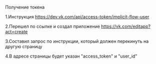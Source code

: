 Получение токена

1.Инструкция https://dev.vk.com/api/access-token/implicit-flow-user

2.Перешел по ссылке и создал приложение https://vk.com/editapp?act=create

3.Составил запрос по инструкции, который должен перекинуть на другую страницу

4.В адресе страницы будет указан "access_token" и "user_id" 

